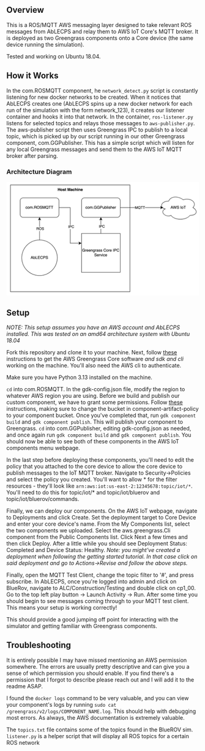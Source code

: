 ## Overview
This is a ROS/MQTT AWS messaging layer designed to take relevant ROS messages from AbLECPS and relay them to AWS IoT Core's MQTT broker. It is deployed as two Greengrass components onto a Core device (the same device running the simulation).

Tested and working on Ubuntu 18.04.

## How it Works
In the com.ROSMQTT component, he `network_detect.py` script is constantly listening for new docker networks to be created. When it notices that AbLECPS creates one (AbLECPS spins up a new docker network for each run of the simulation with the form network_123), it creates our listener container and hooks it into that network. In the container, `ros-listener.py` listens for selected topics and relays those messages to `aws-publisher.py`. The aws-publisher script then uses Greengrass IPC to publish to a local topic, which is picked up by our script running in our other Greengrass component, com.GGPublisher. This has a simple script which will listen for any local Greengrass messages and send them to the AWS IoT MQTT broker after parsing.

### Architecture Diagram
![Architecture Diagram](arch.png "Architecture Diagram")

## Setup
*NOTE: This setup assumes you have an AWS account and AbLECPS installed. This was tested on an amd64 architecture system with Ubuntu 18.04*

Fork this repository and clone it to your machine. Next, follow [these](https://docs.aws.amazon.com/greengrass/v2/developerguide/getting-started.html) instructions to get the AWS Greengrass Core software _and sdk and cli_ working on the machine. You'll also need the AWS cli to authenticate.

Make sure you have Python 3.13 installed on the machine. 

`cd` into com.ROSMQTT. In the gdk-config.json file, modify the region to whatever AWS region you are using. Before we build and publish our custom component, we have to grant some permissions. Follow [these](https://docs.aws.amazon.com/greengrass/v2/developerguide/device-service-role.html#device-service-role-access-s3-bucket) instructions, making sure to change the bucket in component-artifact-policy to your component bucket. Once you've completed that, run `gdk component build` and `gdk component publish`. This will publish your component to Greengrass. `cd` into com.GGPublisher, editing gdk-config.json as needed, and once again run `gdk component build` and `gdk component publish`. You should now be able to see both of these components in the AWS IoT components menu webpage. 

In the last step before deploying these components, you'll need to edit the policy that you attached to the core device to allow the core device to publish messages to the IoT MQTT broker. Navigate to Security->Policies and select the policy you created. You'll want to allow * for the filter resources - they'll look like `arn:aws:iot:us-east-2:12345678:topic/iot/*`. You'll need to do this for topic/iot/* and topic/iot/bluerov and topic/iot/bluerov/commands.

Finally, we can deploy our components. On the AWS IoT webpage, navigate to Deployments and click Create. Set the deployment target to Core Device and enter your core device's name. From the My Components list, select the two components we uploaded. Select the aws.greengrass.Cli component from the Public Components list. Click Next a few times and then click Deploy. After a little while you should see Deployment Status: Completed and Device Status: Healthy. *Note: you might've created a deployment when following the getting started tutorial. In that case click on said deployment and go to Actions->Revise and follow the above steps.*

Finally, open the MQTT Test Client, change the topic filter to '#', and press subscribe. In AbLECPS, once you're logged into admin and click on BlueRov, navigate to ALC/Construction/Testing and double click on cp1_00. Go to the top left play button -> Launch Activity -> Run. After some time you should begin to see messages coming through to your MQTT test client. This means your setup is working correctly!

This should provide a good jumping off point for interacting with the simulator and getting familiar with Greengrass components.

## Troubleshooting
It is entirely possible I may have missed mentioning an AWS permission somewhere. The errors are usually pretty descriptive and can give you a sense of which permission you should enable. If you find there's a permission that I forgot to describe please reach out and I will add it to the readme ASAP. 

I found the `docker logs` command to be very valuable, and you can view your component's logs by running `sudo cat /greengrass/v2/logs/COMPONENT_NAME.log`. This should help with debugging most errors. As always, the AWS documentation is extremely valuable.

The `topics.txt` file contains some of the topics found in the BlueROV sim. `listener.py` is a helper script that will display all ROS topics for a certain ROS network
